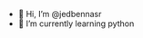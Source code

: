 - 👋 Hi, I’m @jedbennasr
- 🌱 I’m currently learning python 

<!---
jedbennasr/jedbennasr is a ✨ special ✨ repository because its `README.md` (this file) appears on your GitHub profile.
You can click the Preview link to take a look at your changes.
--->
